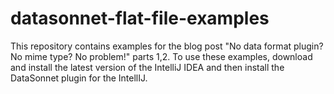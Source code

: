 # datasonnet-flat-file-examples

This repository contains examples for the blog post "No data format plugin? No mime type? No problem!" parts 1,2. 
To use these examples, download and install the latest version of the IntelliJ IDEA and then install the DataSonnet plugin for the IntellIJ.
